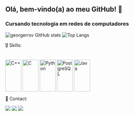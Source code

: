 ## Olá, bem-vindo(a) ao meu GitHub! 👋

### Cursando tecnologia em redes de computadores


![georgerrsv GitHub stats](https://github-readme-stats.vercel.app/api?username=georgerrsv&show_icons=true&theme=react)
![Top Langs](https://github-readme-stats.vercel.app/api/top-langs/?username=georgerrsv&layout=compact&theme=react)


🎖️ Skills:
<div style="display: inline_block"><br/>
    <img align="center"alt="C++" height=100 width=50 src="https://cdn.jsdelivr.net/gh/devicons/devicon/icons/cplusplus/cplusplus-original.svg">
    <img align="center"alt="C" height=100 width=50 src="https://cdn.jsdelivr.net/gh/devicons/devicon/icons/c/c-original.svg">
    <img align="center"alt="Python" height=100 width=50 src="https://cdn.jsdelivr.net/gh/devicons/devicon/icons/python/python-original.svg">
    <img align="center"alt="PostgreSQL" height=100 width=50 src="https://cdn.jsdelivr.net/gh/devicons/devicon/icons/postgresql/postgresql-original.svg">
    <img align="center"alt="Java" height=100 width=50 src="https://cdn.jsdelivr.net/gh/devicons/devicon/icons/java/java-original-wordmark.svg">
</div>

📱 Contact:

<div>
    <a href="https://www.linkedin.com/in/georgerrsilva/" target="_blank"><img src="https://img.shields.io/badge/LinkedIn-0077B5?style=for-the-badge&logo=linkedin&logoColor=white" target="_blank"></a>
    <a href="https://www.instagram.com/george_rrs/" target="_blank"><img src="https://img.shields.io/badge/Instagram-E4405F?style=for-the-badge&logo=instagram&logoColor=white" target="_blank"></a>
    <a href="https://t.me/george_rs" target="_blank"><img src="https://img.shields.io/badge/Telegram-2CA5E0?style=for-the-badge&logo=telegram&logoColor=white" target="_blank"></a>
</div>
